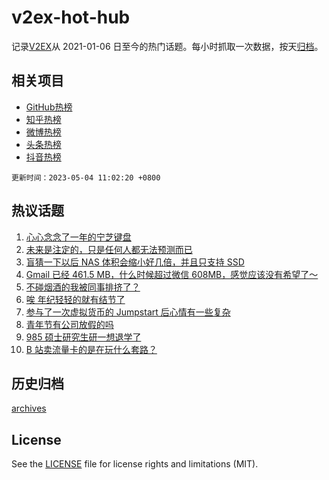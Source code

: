 # v2ex-hot-hub

 记录[V2EX](https://www.v2ex.com/)从 2021-01-06 日至今的热门话题。每小时抓取一次数据，按天[归档](archives)。
 
 ## 相关项目

- [GitHub热榜](https://github.com/it985/github-hot-hub)
- [知乎热榜](https://github.com/it985/zhihu-hot-hub)
- [微博热榜](https://github.com/it985/weibo-hot-hub)
- [头条热榜](https://github.com/it985/toutiao-hot-hub)
- [抖音热榜](https://github.com/it985/douyin-hot-hub)


 `更新时间：2023-05-04 11:02:20 +0800`

## 热议话题

1. [心心念念了一年的宁芝键盘](https://www.v2ex.com/t/937039)
1. [未来是注定的，只是任何人都无法预测而已](https://www.v2ex.com/t/937007)
1. [盲猜一下以后 NAS 体积会缩小好几倍，并且只支持 SSD](https://www.v2ex.com/t/937050)
1. [Gmail 已经 461.5 MB，什么时候超过微信 608MB，感觉应该没有希望了～](https://www.v2ex.com/t/936978)
1. [不碰烟酒的我被同事排挤了？](https://www.v2ex.com/t/937055)
1. [唉 年纪轻轻的就有结节了](https://www.v2ex.com/t/937006)
1. [参与了一次虚拟货币的 Jumpstart 后心情有一些复杂](https://www.v2ex.com/t/937077)
1. [青年节有公司放假的吗](https://www.v2ex.com/t/937110)
1. [985 硕士研究生研一想退学了](https://www.v2ex.com/t/937057)
1. [B 站卖流量卡的是在玩什么套路？](https://www.v2ex.com/t/937108)

## 历史归档

[archives](archives)

## License

See the [LICENSE](LICENSE) file for license rights and limitations (MIT).
